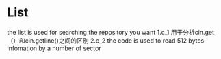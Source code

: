 # List
the list is used for searching the repository you want 
1.c_1
  用于分析cin.get（）和cin.getline()之间的区别
2.c_2
  the code is used to read 512 bytes infomation by a number of sector
